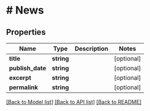 # # News

## Properties

Name | Type | Description | Notes
------------ | ------------- | ------------- | -------------
**title** | **string** |  | [optional]
**publish_date** | **string** |  | [optional]
**excerpt** | **string** |  | [optional]
**permalink** | **string** |  | [optional]

[[Back to Model list]](../../README.md#models) [[Back to API list]](../../README.md#endpoints) [[Back to README]](../../README.md)
